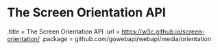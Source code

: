 # The Screen Orientation API

.title = The Screen Orientation API
.url = <https://w3c.github.io/screen-orientation/>
.package = github.com/gowebapi/webapi/media/orientation
